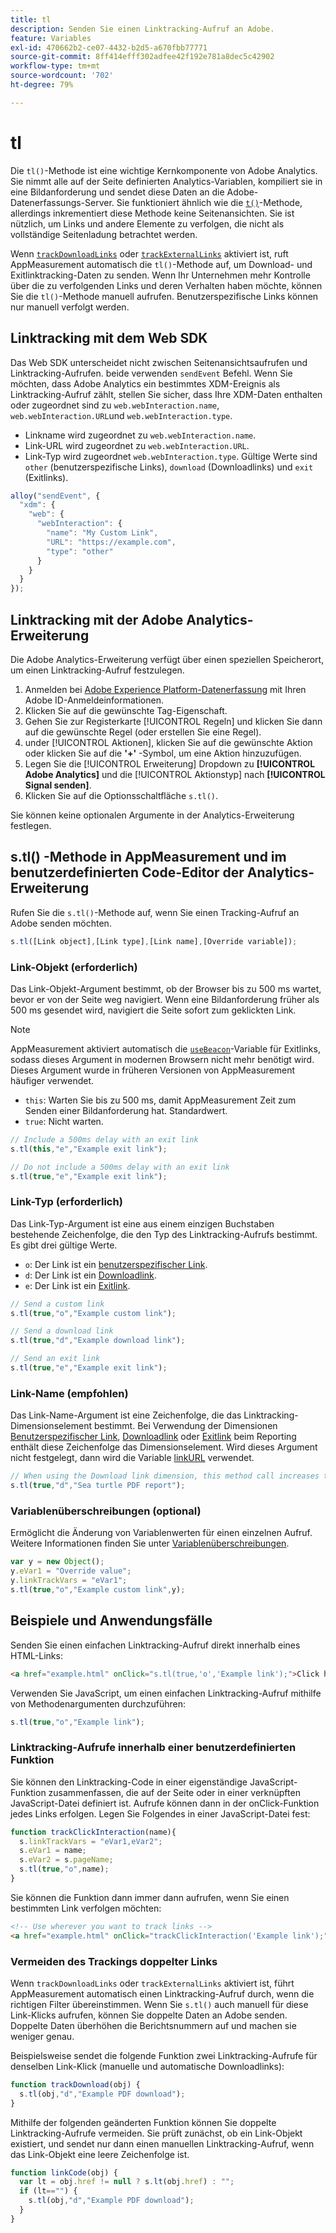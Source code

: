 ```yaml
---
title: tl
description: Senden Sie einen Linktracking-Aufruf an Adobe.
feature: Variables
exl-id: 470662b2-ce07-4432-b2d5-a670fbb77771
source-git-commit: 8ff414efff302adfee42f192e781a8dec5c42902
workflow-type: tm+mt
source-wordcount: '702'
ht-degree: 79%

---
```


# tl

Die `tl()`-Methode ist eine wichtige Kernkomponente von Adobe Analytics. Sie nimmt alle auf der Seite definierten Analytics-Variablen, kompiliert sie in eine Bildanforderung und sendet diese Daten an die Adobe-Datenerfassungs-Server. Sie funktioniert ähnlich wie die [`t()`](t-method.md)-Methode, allerdings inkrementiert diese Methode keine Seitenansichten. Sie ist nützlich, um Links und andere Elemente zu verfolgen, die nicht als vollständige Seitenladung betrachtet werden.

Wenn [`trackDownloadLinks`](../config-vars/trackdownloadlinks.md) oder [`trackExternalLinks`](../config-vars/trackexternallinks.md) aktiviert ist, ruft AppMeasurement automatisch die `tl()`-Methode auf, um Download- und Exitlinktracking-Daten zu senden. Wenn Ihr Unternehmen mehr Kontrolle über die zu verfolgenden Links und deren Verhalten haben möchte, können Sie die `tl()`-Methode manuell aufrufen. Benutzerspezifische Links können nur manuell verfolgt werden.

## Linktracking mit dem Web SDK

Das Web SDK unterscheidet nicht zwischen Seitenansichtsaufrufen und Linktracking-Aufrufen. beide verwenden `sendEvent` Befehl. Wenn Sie möchten, dass Adobe Analytics ein bestimmtes XDM-Ereignis als Linktracking-Aufruf zählt, stellen Sie sicher, dass Ihre XDM-Daten enthalten oder zugeordnet sind zu `web.webInteraction.name`, `web.webInteraction.URL`und `web.webInteraction.type`.

* Linkname wird zugeordnet zu `web.webInteraction.name`.
* Link-URL wird zugeordnet zu `web.webInteraction.URL`.
* Link-Typ wird zugeordnet `web.webInteraction.type`. Gültige Werte sind `other` (benutzerspezifische Links), `download` (Downloadlinks) und `exit` (Exitlinks).

```js
alloy("sendEvent", {
  "xdm": {
    "web": {
      "webInteraction": {
        "name": "My Custom Link",
        "URL": "https://example.com",
        "type": "other"
      }
    }
  }
});
```

## Linktracking mit der Adobe Analytics-Erweiterung

Die Adobe Analytics-Erweiterung verfügt über einen speziellen Speicherort, um einen Linktracking-Aufruf festzulegen.

1. Anmelden bei [Adobe Experience Platform-Datenerfassung](https://experience.adobe.com/data-collection) mit Ihren Adobe ID-Anmeldeinformationen.
1. Klicken Sie auf die gewünschte Tag-Eigenschaft.
1. Gehen Sie zur Registerkarte [!UICONTROL Regeln] und klicken Sie dann auf die gewünschte Regel (oder erstellen Sie eine Regel).
1. under [!UICONTROL Aktionen], klicken Sie auf die gewünschte Aktion oder klicken Sie auf die **&#39;+&#39;** -Symbol, um eine Aktion hinzuzufügen.
1. Legen Sie die [!UICONTROL Erweiterung] Dropdown zu **[!UICONTROL Adobe Analytics]** und die [!UICONTROL Aktionstyp] nach **[!UICONTROL Signal senden]**.
1. Klicken Sie auf die Optionsschaltfläche `s.tl()`.

Sie können keine optionalen Argumente in der Analytics-Erweiterung festlegen.

## s.tl() -Methode in AppMeasurement und im benutzerdefinierten Code-Editor der Analytics-Erweiterung

Rufen Sie die `s.tl()`-Methode auf, wenn Sie einen Tracking-Aufruf an Adobe senden möchten.

```js
s.tl([Link object],[Link type],[Link name],[Override variable]);
```

### Link-Objekt (erforderlich)

Das Link-Objekt-Argument bestimmt, ob der Browser bis zu 500 ms wartet, bevor er von der Seite weg navigiert. Wenn eine Bildanforderung früher als 500 ms gesendet wird, navigiert die Seite sofort zum geklickten Link.

>[!NOTE]
>
>AppMeasurement aktiviert automatisch die [`useBeacon`](../config-vars/usebeacon.md)-Variable für Exitlinks, sodass dieses Argument in modernen Browsern nicht mehr benötigt wird. Dieses Argument wurde in früheren Versionen von AppMeasurement häufiger verwendet.

* `this`: Warten Sie bis zu 500 ms, damit AppMeasurement Zeit zum Senden einer Bildanforderung hat. Standardwert.
* `true`: Nicht warten.

```JavaScript
// Include a 500ms delay with an exit link
s.tl(this,"e","Example exit link");

// Do not include a 500ms delay with an exit link
s.tl(true,"e","Example exit link");
```

### Link-Typ  (erforderlich)

Das Link-Typ-Argument ist eine aus einem einzigen Buchstaben bestehende Zeichenfolge, die den Typ des Linktracking-Aufrufs bestimmt. Es gibt drei gültige Werte.

* `o`: Der Link ist ein [benutzerspezifischer Link](/help/components/dimensions/custom-link.md).
* `d`: Der Link ist ein [Downloadlink](/help/components/dimensions/download-link.md).
* `e`: Der Link ist ein [Exitlink](/help/components/dimensions/exit-link.md).

```js
// Send a custom link
s.tl(true,"o","Example custom link");

// Send a download link
s.tl(true,"d","Example download link");

// Send an exit link
s.tl(true,"e","Example exit link");
```

### Link-Name (empfohlen)

Das Link-Name-Argument ist eine Zeichenfolge, die das Linktracking-Dimensionselement bestimmt. Bei Verwendung der Dimensionen [Benutzerspezifischer Link](/help/components/dimensions/custom-link.md), [Downloadlink](/help/components/dimensions/download-link.md) oder [Exitlink](/help/components/dimensions/exit-link.md) beim Reporting enthält diese Zeichenfolge das Dimensionselement. Wird dieses Argument nicht festgelegt, dann wird die Variable [linkURL](../config-vars/linkurl.md) verwendet.

```js
// When using the Download link dimension, this method call increases the occurrences metric for "Sea turtle PDF report" by 1.
s.tl(true,"d","Sea turtle PDF report");
```

### Variablenüberschreibungen (optional)

Ermöglicht die Änderung von Variablenwerten für einen einzelnen Aufruf. Weitere Informationen finden Sie unter [Variablenüberschreibungen](../../js/overrides.md).

```js
var y = new Object();
y.eVar1 = "Override value";
y.linkTrackVars = "eVar1";
s.tl(true,"o","Example custom link",y);
```

## Beispiele und Anwendungsfälle

Senden Sie einen einfachen Linktracking-Aufruf direkt innerhalb eines HTML-Links:

```HTML
<a href="example.html" onClick="s.tl(true,'o','Example link');">Click here</a>
```

Verwenden Sie JavaScript, um einen einfachen Linktracking-Aufruf mithilfe von Methodenargumenten durchzuführen:

```JavaScript
s.tl(true,"o","Example link");
```

### Linktracking-Aufrufe innerhalb einer benutzerdefinierten Funktion

Sie können den Linktracking-Code in einer eigenständige JavaScript-Funktion zusammenfassen, die auf der Seite oder in einer verknüpften JavaScript-Datei definiert ist. Aufrufe können dann in der onClick-Funktion jedes Links erfolgen. Legen Sie Folgendes in einer JavaScript-Datei fest:

```JavaScript
function trackClickInteraction(name){
  s.linkTrackVars = "eVar1,eVar2";
  s.eVar1 = name;
  s.eVar2 = s.pageName;
  s.tl(true,"o",name);
}
```

Sie können die Funktion dann immer dann aufrufen, wenn Sie einen bestimmten Link verfolgen möchten:

```HTML
<!-- Use wherever you want to track links -->
<a href="example.html" onClick="trackClickInteraction('Example link');">Click here</a>
```

### Vermeiden des Trackings doppelter Links

Wenn `trackDownloadLinks` oder `trackExternalLinks` aktiviert ist, führt AppMeasurement automatisch einen Linktracking-Aufruf durch, wenn die richtigen Filter übereinstimmen. Wenn Sie `s.tl()` auch manuell für diese Link-Klicks aufrufen, können Sie doppelte Daten an Adobe senden. Doppelte Daten überhöhen die Berichtsnummern auf und machen sie weniger genau.

Beispielsweise sendet die folgende Funktion zwei Linktracking-Aufrufe für denselben Link-Klick (manuelle und automatische Downloadlinks):

```JavaScript
function trackDownload(obj) {
  s.tl(obj,"d","Example PDF download");
}
```

Mithilfe der folgenden geänderten Funktion können Sie doppelte Linktracking-Aufrufe vermeiden. Sie prüft zunächst, ob ein Link-Objekt existiert, und sendet nur dann einen manuellen Linktracking-Aufruf, wenn das Link-Objekt eine leere Zeichenfolge ist.

```JavaScript
function linkCode(obj) {
  var lt = obj.href != null ? s.lt(obj.href) : "";
  if (lt=="") {
    s.tl(obj,"d","Example PDF download");
  }
}
```
